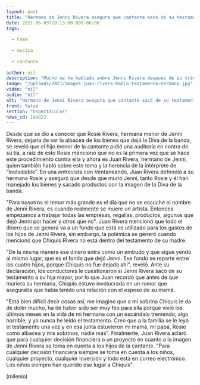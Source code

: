 ```yaml
---
layout: post
title: "Hermano de Jenni Rivera asegura que cantante sacó de su testamento a Chiquis Rivera"
date: 2021-06-03T20:13:00.000-06:00
tags:
  
  - Fama
  
  - musica
  
  - cantante
  
author: nil
description: "Mucho se ha hablado sobre Jenni Rivera después de su trágica muerte, ahora, Juan Rivera, su hermano, aseguró que la cantante sacó de su testamento a Chiquis. "
image: "/uploads/2021/images-juan-rivera-hablo-testamento-hermana.jpg"
video: "nil"
audio: "nil"
alt: "Hermano de Jenni Rivera asegura que cantante sacó de su testamento a Chiquis Rivera"
front: false
section: "Espectáculos"
news_id: 184822
---
```


Desde que se dio a conocer que Rosie Rivera, hermana menor de Jenni Rivera, dejaría de ser la albacea de los bienes que dejó la Diva de la banda, se reveló que el hijo menor de la cantante pidió una auditoría en contra de su tía, a raíz de esto Rosie mencionó que no es la primera vez que se hace este procedimiento contra ella y ahora es Juan Rivera, hermano de Jenni, quien también habló sobre este tema y la herencia de la intérprete de “Inolvidable”. En una entrevista con Ventaneando, Juan Rivera defendió a su hermana Rosie y aseguró que desde que murió Jenni, tanto Rosie y él han manejado los bienes y sacado productos con la imagen de la Diva de la banda. 

"Para nosotros el temor más grande es el día que no se escuche el nombre de Jenni Rivera, es cuando realmente se muere un artista. Entonces empezamos a trabajar todas las empresas, regalías, productos, algunos que dejó Jenni por hacer y otros que no". Juan Rivera mencionó que todo el dinero que se genera va a un fondo que está es utilizado para los gastos de los hijos de Jenni Rivera, sin embargo, la polémica se generó cuando mencionó que Chiquis Rivera no está dentro del testamento de su madre. 

"De la misma manera ese dinero entra como un embudo y que sigue yendo al mismo lugar, que es el fondo que dejó Jenni. Ese fondo se reparte entre los cuatro hijos, porque Chiquis no fue dejada ahí", reveló. Ante su declaración, los conductores le cuestionaron si Jenni Rivera sacó de su testamento a su hija mayor, por lo que Juan recordó que antes de que muriera su hermana, Chiquis estuvo involucrada en un rumor que aseguraba que había tenido una relación con el esposo de su mamá. 

"Está bien difícil decir cosas así, me imagino que a mi sobrina Chiquis le da de doler mucho, ha de haber sido ser muy feo para ella porque vivió los últimos meses en la vida de mi hermana con un escándalo tremendo, algo horrible, y yo nunca he leído el testamento. Creo que a la familia se le leyó el testamento una vez y en esa junta estuvieron mi mamá, mi papá, Rosie como albacea y mis sobrinos, nadie más". 
Finalmente, Juan Rivera aclaró que para cualquier decisión financiera o un proyecto en cuanto a la imagen de Jenni Rivera se toma en cuenta a los hijos de la cantante. 
"Para cualquier decisión financiera siempre se toma en cuenta a los niños, cualquier proyecto, cualquier inversión y todo esta en correo electrónico. Los niños siempre han querido ese lugar a Chiquis". 


(milenio)